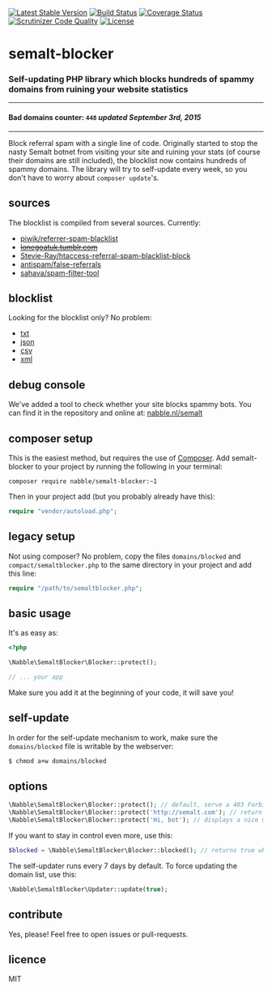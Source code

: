 [![Latest Stable Version](https://img.shields.io/packagist/v/nabble/semalt-blocker.svg)](https://packagist.org/packages/nabble/semalt-blocker)
[![Build Status](https://img.shields.io/travis/nabble/semalt-blocker.svg)](https://travis-ci.org/nabble/semalt-blocker)
[![Coverage Status](https://img.shields.io/coveralls/nabble/semalt-blocker.svg)](https://coveralls.io/r/nabble/semalt-blocker?branch=master)
[![Scrutinizer Code Quality](https://img.shields.io/scrutinizer/g/nabble/semalt-blocker.svg)](https://scrutinizer-ci.com/g/nabble/semalt-blocker/?branch=master)
[![License](https://img.shields.io/github/license/nabble/semalt-blocker.svg)](https://packagist.org/packages/nabble/semalt-blocker)

semalt-blocker
==============

### Self-updating PHP library which blocks hundreds of spammy domains from ruining your website statistics

---

#### Bad domains counter: `448` _updated September 3rd, 2015_ 

---

Block referral spam with a single line of code. Originally started to stop the nasty Semalt botnet from visiting your site and ruining your stats (of course their domains are still included), the blocklist now contains hundreds of spammy domains. The library will try to self-update every week, so you don't have to worry about `composer update`'s. 

## sources

The blocklist is compiled from several sources. Currently:

 - [piwik/referrer-spam-blacklist](https://raw.githubusercontent.com/piwik/referrer-spam-blacklist/master/spammers.txt)
 - ~~[lonegoatuk.tumblr.com](http://lonegoatuk.tumblr.com/post/107307494431/google-analytics-referral-spambot-list)~~
 - [Stevie-Ray/htaccess-referral-spam-blacklist-block](https://raw.githubusercontent.com/Stevie-Ray/htaccess-referral-spam-blacklist-block/master/.htaccess)
 - [antispam/false-referrals](https://raw.githubusercontent.com/antispam/false-referrals/master/false-referrals.txt)
 - [sahava/spam-filter-tool](https://raw.githubusercontent.com/sahava/spam-filter-tool/master/js/spamfilter.js)
 
## blocklist

Looking for the blocklist only? No problem:

 - [txt](https://raw.githubusercontent.com/nabble/semalt-blocker/master/domains/blocked)
 - [json](https://raw.githubusercontent.com/nabble/semalt-blocker/master/domains/blocked.json)
 - [csv](https://raw.githubusercontent.com/nabble/semalt-blocker/master/domains/blocked.csv)
 - [xml](https://raw.githubusercontent.com/nabble/semalt-blocker/master/domains/blocked.xml)

## debug console

We've added a tool to check whether your site blocks spammy bots. You can find it in the repository and online at: [nabble.nl/semalt](http://nabble.nl/semalt)

## composer setup

This is the easiest method, but requires the use of [Composer](http://getcomposer.org). Add semalt-blocker to your
project by running the following in your terminal:

```shell
composer require nabble/semalt-blocker:~1
```

Then in your project add (but you probably already have this):

```php
require "vendor/autoload.php";
```

## legacy setup

Not using composer? No problem, copy the files `domains/blocked` and `compact/semaltblocker.php` to the same
directory in your project and add this line:

```php
require "/path/to/semaltblocker.php";
```

## basic usage

It's as easy as:

```php
<?php

\Nabble\SemaltBlocker\Blocker::protect();

// ... your app

```

Make sure you add it at the beginning of your code, it will save you!

## self-update

In order for the self-update mechanism to work, make sure the `domains/blocked` file is writable by the webserver:

```bash
$ chmod a+w domains/blocked
```

## options

```php
\Nabble\SemaltBlocker\Blocker::protect(); // default, serve a 403 Forbidden response
\Nabble\SemaltBlocker\Blocker::protect('http://semalt.com'); // return them their own botnet traffic
\Nabble\SemaltBlocker\Blocker::protect('Hi, bot'); // displays a nice message when blocked
```

If you want to stay in control even more, use this:

```php
$blocked = \Nabble\SemaltBlocker\Blocker::blocked(); // returns true when a blocked referrer is detected
```

The self-updater runs every 7 days by default. To force updating the domain list, use this:

```php
\Nabble\SemaltBlocker\Updater::update(true);
```

## contribute

Yes, please! Feel free to open issues or pull-requests.

## licence

MIT
